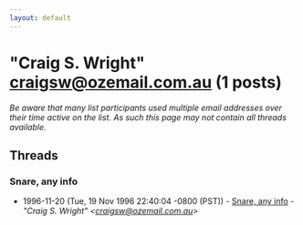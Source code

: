 ```yaml
---
layout: default
---
```


# "Craig S. Wright" <craigsw@ozemail.com.au> (1 posts)

_Be aware that many list participants used multiple email addresses over their time active on the list. As such this page may not contain all threads available._

## Threads

### Snare, any info
+ 1996-11-20 (Tue, 19 Nov 1996 22:40:04 -0800 (PST)) - [Snare, any info](/archive/1996/11/288f12a994d658fc572dc8d38f26e97e8f8d2ca866335548460a9153a0f879a6) - _"Craig S. Wright" \<craigsw@ozemail.com.au\>_

